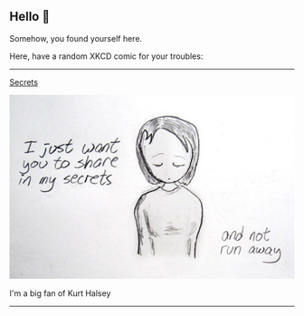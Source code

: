 ## Hello 👀

Somehow, you found yourself here.

Here, have a random XKCD comic for your troubles:

-----------------------------------

[Secrets](https://xkcd.com/46)

![Secrets](./random_comic.png)

I'm a big fan of Kurt Halsey

-----------------------------------